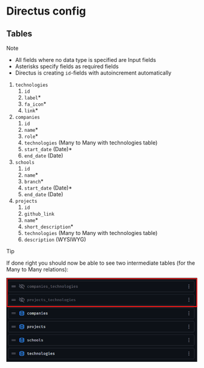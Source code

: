 # Directus config

## Tables

> [!NOTE]
>
> - All fields where no data type is specified are Input fields
> - Asterisks specify fields as  required fields
> - Directus is creating `id`-fields with autoincrement automatically

1. `technologies`
   1. `id`
   2. `label`\*
   3. `fa_icon`\*
   4. `link`\*
2. `companies`
   1. `id`
   2. `name`\*
   3. `role`\*
   4. `technologies` (Many to Many with technologies table)
   5. `start_date` (Date)\*
   6. `end_date` (Date)
3. `schools`
   1. `id`
   2. `name`\*
   3. `branch`\*
   4. `start_date` (Date)\*
   5. `end_date` (Date)
4. `projects`
   1. `id`
   2. `github_link`
   3. `name`\*
   4. `short_description`\*
   5. `technologies` (Many to Many with technologies table)
   6. `description` (WYSIWYG)

> [!TIP]
>
> If done right you should now be able to see two intermediate tables (for the Many to Many relations):
>
> ![image-20240918083944929](./assets/image-20240918083944929.png)

